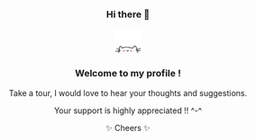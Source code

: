 <div align="center">
<h3>Hi there 👋</h3>
  <p align="center">
        <a href="https://longtao.fun">
            <img src="cat.webp" width="50"/>
        </a>
    </p>


### Welcome to my profile !

Take a tour, I would love to hear your thoughts and suggestions.

Your support is highly appreciated !! ^-^

✨ Cheers ✨
</div>

